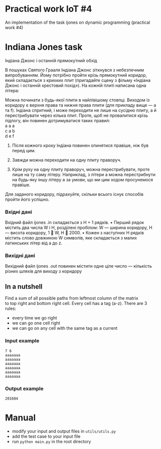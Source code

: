 # Practical work IoT #4
An implementation of the task ijones on dynamic programming (practical work #4)

# Indiana Jones task
Iндiана Джонс i останнiй прямокутний обхiд

В пошуках Святого Грааля Iндiана Джонс зiткнувся з небезпечним випробуванням.
Йому потрiбно пройти крiзь прямокутний коридор, який складається з крихких плит
(пригадайте сцену з фiльму «Iндiана Джонс i останнiй хрестовий похiд»). На кожнiй
плитi написана одна лiтера:

Можна починати з будь-якої плити в найлiвiшому стовпцi. Виходом iз коридору є
верхня права та нижня права плити (для прикладу вище — a та f).
Iндiана спритний, i може переходити не лише на сусiдню плиту, а й перестрибувати
через кiлька плит. Проте, щоб не провалитися крiзь пiдлогу, вiн повинен дотримуватися
таких правил:  
a a a  
c a b  
d e f  

1. Пiсля кожного кроку Iндiана повинен опинятися правiше, нiж був перед цим.

2. Завжди можна переходити на одну плиту праворуч.

3. Крiм руху на одну плиту праворуч, можна перестрибувати, проте лише на ту
саму лiтеру. Наприклад, з лiтери a можна перестрибнути на будь-яку iншу
лiтеру a за умови, що ми цим ходом просунемося правiше.

Для заданого коридору, пiдрахуйте, скiльки всього iснує способiв пройти його успiшно.

### Вхiднi данi
Вхiдний файл ijones .in складається з H + 1 рядкiв.
• Перший рядок мiстить два числа W i H, роздiленi пробiлом: W — ширина
коридору, H — висота коридору, 1  W, H  2000.
• Кожен з наступних H рядкiв мiстить слово довжиною W символiв, яке складається
з малих латинських лiтер вiд a до z.

### Вихiднi данi
Вихiдний файл ijones .out повинен мiстити одне цiле число — кiлькiсть рiзних
шляхiв для виходу з коридору

## In a nutshell
Find a sum of all possible paths from leftmost column of the matrix   
to top right and bottom right cell.
Every cell has a tag (a-z).
There are 3 rules:  
- every time we go right
- we can go one cell right
- we can go on any cell with the same tag as a current
### Input example
```
7 6
aaaaaaa
aaaaaaa
aaaaaaa
aaaaaaa
aaaaaaa
aaaaaaa
```
### Output example
```201684```
# Manual
- modify your input and output files in ```utils/utils.py```
- add the test case to your input file
- run ```python main.py``` in the root directory
